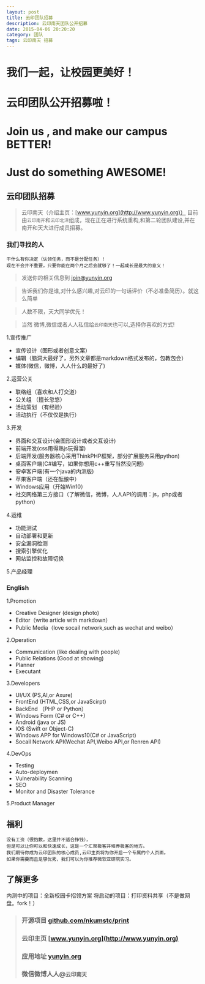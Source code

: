 ```yaml
---
layout: post
title: 云印团队招募 
description: 云印南天团队公开招募
date: 2015-04-06 20:20:20
category: 团队
tags: 云印南天 招募
---
```

>
# 我们一起，让校园更美好！
# 云印团队公开招募啦！
# Join us , and make our campus BETTER!
# Just do something AWESOME!
>

## 云印团队招募

>云印南天（介绍主页：[www.yunyin.org](http://www.yunyin.org)）
>目前由`云印南开`和`云印北洋`组成，现在正在进行系统重构,和第二轮团队建设,并在南开和天大进行成员招募。


### 我们寻找的人

	干什么有你决定（认领任务，而不是分配任务）!
	现在不会并不重要，只要你能在两个月之后会就够了！一起成长是最大的意义！


>发送你的相关信息到 [join@yunyin.org](mailto:join@yunyin.org)

>告诉我们你是谁,对什么感兴趣,对云印的一句话评价（不必准备简历）。就这么简单

>人数不限，天大同学优先！

>当然 微博,微信或者人人私信给`云印南天`也可以,选择你喜欢的方式!


1.宣传推广 

* 宣传设计（图形或者创意文案）
* 编辑（脑洞大最好了，另外文章都是markdown格式发布的，包教包会） 
* 媒体(微信，微博，人人什么的最好了) 

2.运营公关 

* 联络组（喜欢和人打交道）
* 公关组 （擅长忽悠）
* 活动策划 （有经验）
* 活动执行（不仅仅是执行）

3.开发 

* 界面和交互设计(会图形设计或者交互设计) 
* 前端开发(css用得熟js玩得溜) 
* 后端开发(服务器核心采用ThinkPHP框架，部分扩展服务采用python)	
* 桌面客户端(C#编写，如果你想用c++重写当然没问题) 
* 安卓客户端(有一个java的内测版)
* 苹果客户端（还在酝酿中）
* Windows应用（开始Win10）
* 社交网络第三方接口（了解微信，微博，人人API的调用：js，php或者 python）


4.运维 

* 功能测试 
* 自动部署和更新
* 安全漏洞检测 
* 搜索引擎优化 
* 网站监控和故障切换 


5.产品经理

### English


1.Promotion

* Creative Designer (design photo)
* Editor（write article with markdown）
* Public Media（love socail network,such as wechat and weibo）

2.Operation

* Communication (like dealing with people)
* Public Relations (Good at showing)
* Planner
* Executant

3.Developers

* UI/UX (PS,AI,or Axure)
* FrontEnd (HTML,CSS,or JavaScirpt)
* BackEnd （PHP or Python）
* Windows Form (C# or C++)
* Android (java or JS)
* IOS (Swift or Object-C)
* Windows APP for Windows10(C# or JavaScript)
* Socail Network API(Wechat API,Weibo API,or Renren API)


4.DevOps

* Testing
* Auto-deploymen
* Vulnerability Scanning
* SEO
* Monitor and  Disaster Tolerance

5.Product Manager


## 福利

	没有工资（很抱歉，这里并不适合挣钱），
	但是可以让你可以和快速成长，这是一个汇聚极客并培养极客的地方。
	我们期待你成为云印团队的核心成员,云印主页将为你开启一个专属的个人页面。
	如果你需要而且足够优秀，我们可以为你推荐微软亚研院实习。


## 了解更多

内测中的项目：全新校园卡招领方案
将启动的项目：打印资料共享（不是做网盘。fork！）

>### 开源项目 [github.com/nkumstc/print](https://github.com/nkumstc/print)
>### 云印主页 [www.yunyin.org](http://www.yunyin.org)
>### 应用地址 [yunyin.org](http://yunyin.org)
>### 微信微博人人@```云印南天```
